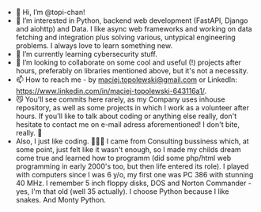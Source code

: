 - 👋 Hi, I’m @topi-chan!
- 👀 I’m interested in Python, backend web development (FastAPI, Django and aiohttp) and Data. I like async web frameworks and working on data fetching and integration plus solving various, untypical engineering problems. I always love to learn something new.
- 🌱 I’m currently learning cybersecurity stuff.
- 💞️ I’m looking to collaborate on some cool and useful (!) projects after hours, preferably on libraries mentioned above, but it's not a necessity.
- 📫 How to reach me - by maciej.topolewski@gmail.com or LinkedIn: https://www.linkedin.com/in/maciej-topolewski-643116a1/.
- 😼 You'll see commits here rarely, as my Company uses inhouse repository, as well as some projects in which I work as a volunteer after hours. If you'll like to talk about coding or anything else really, don't hesitate to contact me on e-mail adress aforementioned! I don't bite, really. 😬
- Also, I just like coding. 💁🏻‍♂️ I came from Consulting bussiness which, at some point, just felt like it wasn't enough, so I made my childs dream come true and learned how to programm (did some php/html web programming in early 2000's too, but then life entered its role). I played with computers since I was 6 y/o, my first one was PC 386 with stunning 40 MHz. I remember 5 inch floppy disks, DOS and Norton Commander - yes, I'm that old (well 35 actually).
I choose Python because I like snakes. And Monty Python.
<!---
topi-chan/topi-chan is a ✨ special ✨ repository because its `README.md` (this file) appears on your GitHub profile.
You can click the Preview link to take a look at your changes.
--->

